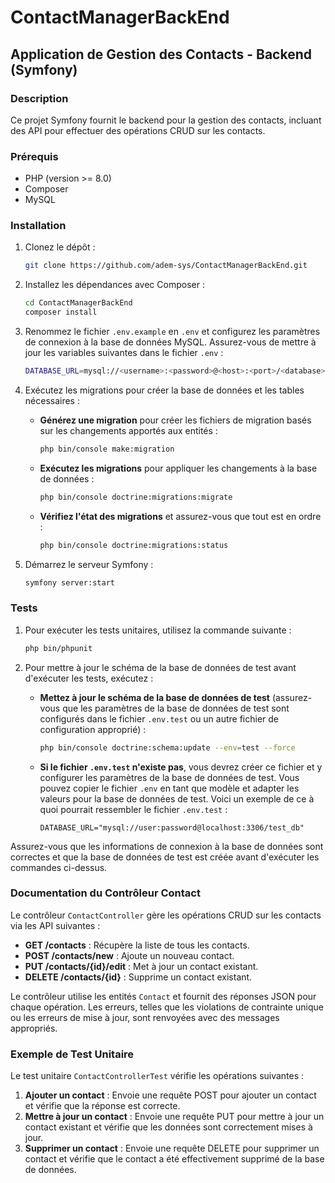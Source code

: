# ContactManagerBackEnd

## Application de Gestion des Contacts - Backend (Symfony)

### Description

Ce projet Symfony fournit le backend pour la gestion des contacts, incluant des API pour effectuer des opérations CRUD sur les contacts.

### Prérequis

- PHP (version >= 8.0)
- Composer
- MySQL

### Installation

1. Clonez le dépôt :
    ```bash
    git clone https://github.com/adem-sys/ContactManagerBackEnd.git
    ```

2. Installez les dépendances avec Composer :
    ```bash
    cd ContactManagerBackEnd
    composer install
    ```

3. Renommez le fichier `.env.example` en `.env` et configurez les paramètres de connexion à la base de données MySQL. Assurez-vous de mettre à jour les variables suivantes dans le fichier `.env` :
    ```bash
    DATABASE_URL=mysql://<username>:<password>@<host>:<port>/<database>
    ```

4. Exécutez les migrations pour créer la base de données et les tables nécessaires :

    - **Générez une migration** pour créer les fichiers de migration basés sur les changements apportés aux entités :
      ```bash
      php bin/console make:migration
      ```

    - **Exécutez les migrations** pour appliquer les changements à la base de données :
      ```bash
      php bin/console doctrine:migrations:migrate
      ```

    - **Vérifiez l'état des migrations** et assurez-vous que tout est en ordre :
      ```bash
      php bin/console doctrine:migrations:status
      ```

5. Démarrez le serveur Symfony :
    ```bash
    symfony server:start
    ```

### Tests

1. Pour exécuter les tests unitaires, utilisez la commande suivante :
    ```bash
    php bin/phpunit
    ```

2. Pour mettre à jour le schéma de la base de données de test avant d'exécuter les tests, exécutez :
    - **Mettez à jour le schéma de la base de données de test** (assurez-vous que les paramètres de la base de données de test sont configurés dans le fichier `.env.test` ou un autre fichier de configuration approprié) :
      ```bash
      php bin/console doctrine:schema:update --env=test --force
      ```
    - **Si le fichier `.env.test` n'existe pas**, vous devrez créer ce fichier et y configurer les paramètres de la base de données de test. Vous pouvez copier le fichier `.env` en tant que modèle et adapter les valeurs pour la base de données de test. Voici un exemple de ce à quoi pourrait ressembler le fichier `.env.test` :
      ```dotenv
      DATABASE_URL="mysql://user:password@localhost:3306/test_db"
      ```

Assurez-vous que les informations de connexion à la base de données sont correctes et que la base de données de test est créée avant d'exécuter les commandes ci-dessus.

### Documentation du Contrôleur Contact

Le contrôleur `ContactController` gère les opérations CRUD sur les contacts via les API suivantes :

- **GET /contacts** : Récupère la liste de tous les contacts.
- **POST /contacts/new** : Ajoute un nouveau contact.
- **PUT /contacts/{id}/edit** : Met à jour un contact existant.
- **DELETE /contacts/{id}** : Supprime un contact existant.

Le contrôleur utilise les entités `Contact` et fournit des réponses JSON pour chaque opération. Les erreurs, telles que les violations de contrainte unique ou les erreurs de mise à jour, sont renvoyées avec des messages appropriés.

### Exemple de Test Unitaire

Le test unitaire `ContactControllerTest` vérifie les opérations suivantes :

1. **Ajouter un contact** : Envoie une requête POST pour ajouter un contact et vérifie que la réponse est correcte.
2. **Mettre à jour un contact** : Envoie une requête PUT pour mettre à jour un contact existant et vérifie que les données sont correctement mises à jour.
3. **Supprimer un contact** : Envoie une requête DELETE pour supprimer un contact et vérifie que le contact a été effectivement supprimé de la base de données.
